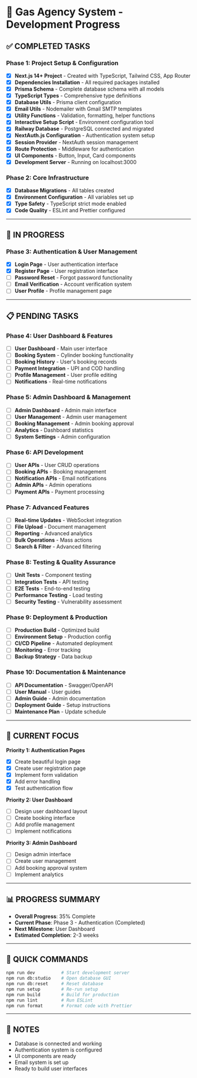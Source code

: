 # 🚀 Gas Agency System - Development Progress

## ✅ **COMPLETED TASKS**

### **Phase 1: Project Setup & Configuration**
- [x] **Next.js 14+ Project** - Created with TypeScript, Tailwind CSS, App Router
- [x] **Dependencies Installation** - All required packages installed
- [x] **Prisma Schema** - Complete database schema with all models
- [x] **TypeScript Types** - Comprehensive type definitions
- [x] **Database Utils** - Prisma client configuration
- [x] **Email Utils** - Nodemailer with Gmail SMTP templates
- [x] **Utility Functions** - Validation, formatting, helper functions
- [x] **Interactive Setup Script** - Environment configuration tool
- [x] **Railway Database** - PostgreSQL connected and migrated
- [x] **NextAuth.js Configuration** - Authentication system setup
- [x] **Session Provider** - NextAuth session management
- [x] **Route Protection** - Middleware for authentication
- [x] **UI Components** - Button, Input, Card components
- [x] **Development Server** - Running on localhost:3000

### **Phase 2: Core Infrastructure**
- [x] **Database Migrations** - All tables created
- [x] **Environment Configuration** - All variables set up
- [x] **Type Safety** - TypeScript strict mode enabled
- [x] **Code Quality** - ESLint and Prettier configured

---

## 🔄 **IN PROGRESS**

### **Phase 3: Authentication & User Management**
- [x] **Login Page** - User authentication interface
- [x] **Register Page** - User registration interface
- [ ] **Password Reset** - Forgot password functionality
- [ ] **Email Verification** - Account verification system
- [ ] **User Profile** - Profile management page

---

## 📋 **PENDING TASKS**

### **Phase 4: User Dashboard & Features**
- [ ] **User Dashboard** - Main user interface
- [ ] **Booking System** - Cylinder booking functionality
- [ ] **Booking History** - User's booking records
- [ ] **Payment Integration** - UPI and COD handling
- [ ] **Profile Management** - User profile editing
- [ ] **Notifications** - Real-time notifications

### **Phase 5: Admin Dashboard & Management**
- [ ] **Admin Dashboard** - Admin main interface
- [ ] **User Management** - Admin user management
- [ ] **Booking Management** - Admin booking approval
- [ ] **Analytics** - Dashboard statistics
- [ ] **System Settings** - Admin configuration

### **Phase 6: API Development**
- [ ] **User APIs** - User CRUD operations
- [ ] **Booking APIs** - Booking management
- [ ] **Notification APIs** - Email notifications
- [ ] **Admin APIs** - Admin operations
- [ ] **Payment APIs** - Payment processing

### **Phase 7: Advanced Features**
- [ ] **Real-time Updates** - WebSocket integration
- [ ] **File Upload** - Document management
- [ ] **Reporting** - Advanced analytics
- [ ] **Bulk Operations** - Mass actions
- [ ] **Search & Filter** - Advanced filtering

### **Phase 8: Testing & Quality Assurance**
- [ ] **Unit Tests** - Component testing
- [ ] **Integration Tests** - API testing
- [ ] **E2E Tests** - End-to-end testing
- [ ] **Performance Testing** - Load testing
- [ ] **Security Testing** - Vulnerability assessment

### **Phase 9: Deployment & Production**
- [ ] **Production Build** - Optimized build
- [ ] **Environment Setup** - Production config
- [ ] **CI/CD Pipeline** - Automated deployment
- [ ] **Monitoring** - Error tracking
- [ ] **Backup Strategy** - Data backup

### **Phase 10: Documentation & Maintenance**
- [ ] **API Documentation** - Swagger/OpenAPI
- [ ] **User Manual** - User guides
- [ ] **Admin Guide** - Admin documentation
- [ ] **Deployment Guide** - Setup instructions
- [ ] **Maintenance Plan** - Update schedule

---

## 🎯 **CURRENT FOCUS**

**Priority 1: Authentication Pages**
- [x] Create beautiful login page
- [x] Create user registration page
- [x] Implement form validation
- [x] Add error handling
- [x] Test authentication flow

**Priority 2: User Dashboard**
- [ ] Design user dashboard layout
- [ ] Create booking interface
- [ ] Add profile management
- [ ] Implement notifications

**Priority 3: Admin Dashboard**
- [ ] Design admin interface
- [ ] Create user management
- [ ] Add booking approval system
- [ ] Implement analytics

---

## 📊 **PROGRESS SUMMARY**

- **Overall Progress**: 35% Complete
- **Current Phase**: Phase 3 - Authentication (Completed)
- **Next Milestone**: User Dashboard
- **Estimated Completion**: 2-3 weeks

---

## 🚀 **QUICK COMMANDS**

```bash
npm run dev          # Start development server
npm run db:studio    # Open database GUI
npm run db:reset     # Reset database
npm run setup        # Re-run setup
npm run build        # Build for production
npm run lint         # Run ESLint
npm run format       # Format code with Prettier
```

---

## 📝 **NOTES**

- Database is connected and working
- Authentication system is configured
- UI components are ready
- Email system is set up
- Ready to build user interfaces
